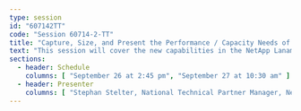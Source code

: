 ```yaml
---
type: session
id: "607142TT"
code: "Session 60714-2-TT"
title: "Capture, Size, and Present the Performance / Capacity Needs of Potential Customers Using NetApp Lanamark One"
text: "This session will cover the new capabilities in the NetApp Lanamark One datacenter assessment and reporting platform available to NetApp partners and systems engineers worldwide."
sections:
  - header: Schedule
    columns: [ "September 26 at 2:45 pm", "September 27 at 10:30 am" ]
  - header: Presenter
    columns: [ "Stephan Stelter, National Technical Partner Manager, NetApp" ]
---
```

